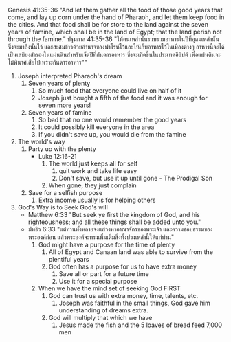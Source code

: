 Genesis 41:35-36 "And let them gather all the food of those good years that come, and lay up corn under the hand of Pharaoh, and let them keep food in the cities. And that food shall be for store to the land against the seven years of famine, which shall be in the land of Egypt; that the land perish not through the famine."
ปฐมกาล 41:35-36 "ให้คนเหล่านั้นรวบรวมอาหารในปีที่อุดมเหล่านั้นซึ่งจะมาถึงนั้นไว้ และสะสมข้าวด้วยอำนาจของฟาโรห์ไว้และให้เก็บอาหารไว้ในเมืองต่างๆ อาหารนี้จะได้เป็นเสบียงสำรองในแผ่นดินสำหรับเจ็ดปีที่กันดารอาหาร ซึ่งจะเกิดขึ้นในประเทศอียิปต์ เพื่อแผ่นดินจะไม่พินาศเสียไปเพราะกันดารอาหาร""

1. Joseph interpreted Pharaoh's dream
	1. Seven years of plenty
		1. So much food that everyone could live on half of it
		2. Joseph just bought a fifth of the food and it was enough for seven more years!
	2. Seven years of famine
		1. So bad that no one would remember the good years
		2. It could possibly kill everyone in the area
		3. If you didn't save up, you would die from the famine
2. The world's way
	1. Party up with the plenty
		- Luke 12:16-21
			1. The world just keeps all for self
				1. quit work and take life easy
				2. Don't save, but use it up until gone - The Prodigal Son
			2. When gone, they just complain
	2. Save for a selfish purpose
		1. Extra income usually is for helping others
3. God's Way is to Seek God's will
	- Matthew 6:33 "But seek ye first the kingdom of God, and his righteousness; and all these things shall be added unto you."
	- มัทธิว 6:33 "แต่ท่านทั้งหลายจงแสวงหาอาณาจักรของพระเจ้า และความชอบธรรมของพระองค์ก่อน แล้วพระองค์จะทรงเพิ่มเติมสิ่งทั้งปวงเหล่านี้ให้แก่ท่าน"
		1. God might have a purpose for the time of plenty
			1. All of Egypt and Canaan land was able to survive from the plentiful years
			2. God often has a purpose for us to have extra money
				1. Save all or part for a future time
				2. Use it for a special purpose
		2. When we have the mind set of seeking God FIRST
			1. God can trust us with extra money, time, talents, etc.
				1. Joseph was faithful in the small things, God gave him understanding of dreams extra.
			2. God will multiply that which we have
				1. Jesus made the fish and the 5 loaves of bread feed 7,000 men